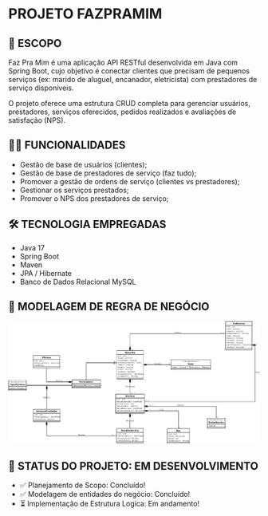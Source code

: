 #  PROJETO FAZPRAMIM

## 📑️ ESCOPO

Faz Pra Mim é uma aplicação API RESTful desenvolvida em Java com Spring Boot, cujo objetivo é conectar clientes que precisam de pequenos serviços (ex: marido de aluguel, encanador, eletricista) com prestadores de serviço disponíveis.

O projeto oferece uma estrutura CRUD completa para gerenciar usuários, prestadores, serviços oferecidos, pedidos realizados e avaliações de satisfação (NPS).

## 🧑‍💻️ FUNCIONALIDADES

- Gestão de base de usuários (clientes);
- Gestão de base de prestadores de serviço (faz tudo);
- Promover a gestão de ordens de serviço (clientes vs prestadores);
- Gestionar os serviços prestados;
- Promover o NPS dos prestadores de serviço;

## 🛠️ TECNOLOGIA EMPREGADAS
- Java 17
- Spring Boot
- Maven
- JPA / Hibernate
- Banco de Dados Relacional MySQL

## 🧠 MODELAGEM DE REGRA DE NEGÓCIO

![img.png](img.png)

## 🚨 STATUS DO PROJETO: EM DESENVOLVIMENTO

- ✅ Planejamento de Scopo: Concluído!
- ✅ Modelagem de entidades do negócio: Concluído!
- ⏳ Implementação de Estrutura Logica: Em andamento!